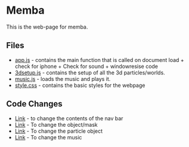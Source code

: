 # Memba
This is the web-page for memba.

## Files
* [app.js](https://github.com/MathuraMG/memba/blob/master/js/app.js) - contains the main function that is called on document load + check for iphone + Check for sound + windowresise code
* [3dsetup.js](https://github.com/MathuraMG/memba/blob/master/js/3dsetup.js) - contains the setup of all the 3d particles/worlds.
* [music.js](https://github.com/MathuraMG/memba/blob/master/js/music.js) - loads the music and plays it.
* [style.css]() - contains the basic styles for the webpage

## Code Changes
* [Link](https://github.com/MathuraMG/memba/blob/master/index.html#L30) - to change the contents of the nav bar
* [Link]() - To change the object/mask
* [Link]() - To change the particle object
* [Link]() - To change the music

